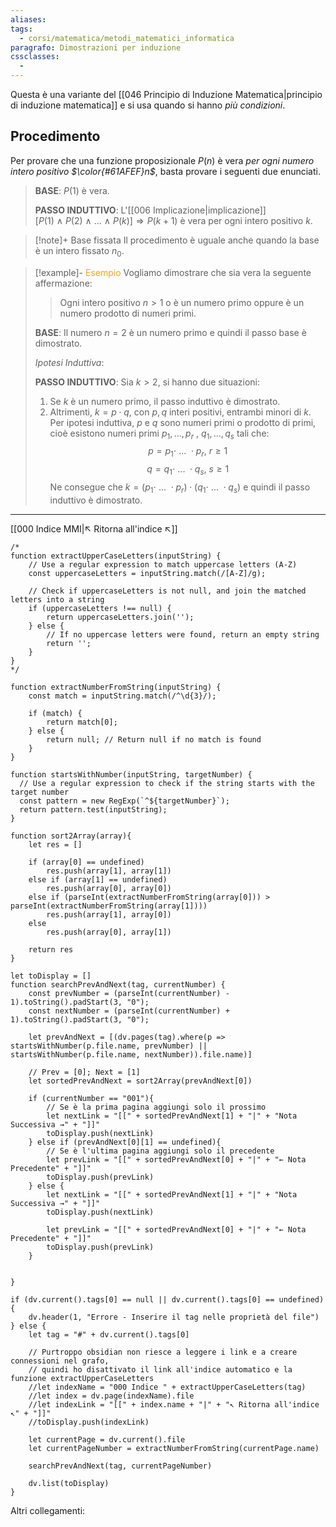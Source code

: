 ```yaml
---
aliases: 
tags:
  - corsi/matematica/metodi_matematici_informatica
paragrafo: Dimostrazioni per induzione
cssclasses:
  - 
---
```

Questa è una variante del [[046 Principio di Induzione Matematica|principio di induzione matematica]] e si usa quando si hanno *più condizioni*.

## Procedimento
Per provare che una funzione proposizionale $P(n)$ è vera *per ogni numero intero positivo $\color{#61AFEF}n$*, basta provare i seguenti due enunciati.

>**BASE**: $P(1)$ è vera.
>
>**PASSO INDUTTIVO**: L'[[006 Implicazione|implicazione]] $[P(1)\ \land\ P(2)\ \land\ ...\ \land\ P(k)]\Rightarrow P(k+1)$ è vera per ogni intero positivo $k$.

> [!note]+ Base fissata
> Il procedimento è uguale anche quando la base è un intero fissato $n_0$.


> [!example]- <font color="orange">Esempio</font>
> Vogliamo dimostrare che sia vera la seguente affermazione:
> 
> >Ogni intero positivo $n>1$ o è un numero primo oppure è un numero prodotto di numeri primi.
>
>**BASE**: Il numero $n=2$ è un numero primo e quindi il passo base è dimostrato.
>
>*Ipotesi Induttiva*: 
>
>**PASSO INDUTTIVO**: Sia $k>2$, si hanno due situazioni:
>1. Se $k$ è un numero primo, il passo induttivo è dimostrato.
>2. Altrimenti, $k=p\cdot q$, con $p,q$ interi positivi, entrambi minori di $k$.
>Per ipotesi induttiva, $p$ e $q$ sono numeri primi o prodotto di primi, cioè esistono numeri primi $p_1,...,p_r$ , $q_1, ..., q_s$ tali che: $$p=p_1\cdot \ ...\ \cdot p_r,\ r\geq1$$ $$q=q_1\cdot \ ...\ \cdot q_s,\ s\geq1$$
>Ne consegue che $k= (p_1\cdot \ ...\ \cdot p_r)\cdot (q_1\cdot \ ...\ \cdot q_s)$ e quindi il passo induttivo è dimostrato.


___
[[000 Indice MMI|↖ Ritorna all'indice ↖]]

```dataviewjs
/*
function extractUpperCaseLetters(inputString) {
	// Use a regular expression to match uppercase letters (A-Z)
	const uppercaseLetters = inputString.match(/[A-Z]/g);
	
	// Check if uppercaseLetters is not null, and join the matched letters into a string
	if (uppercaseLetters !== null) {
		return uppercaseLetters.join('');
	} else {
	    // If no uppercase letters were found, return an empty string
	    return '';
	}
}
*/

function extractNumberFromString(inputString) {
	const match = inputString.match(/^\d{3}/);
	
	if (match) {
		return match[0];
	} else {
		return null; // Return null if no match is found
	}
}

function startsWithNumber(inputString, targetNumber) {
  // Use a regular expression to check if the string starts with the target number
  const pattern = new RegExp(`^${targetNumber}`);
  return pattern.test(inputString);
}

function sort2Array(array){
	let res = []
	
	if (array[0] == undefined)
		res.push(array[1], array[1])
	else if (array[1] == undefined)
		res.push(array[0], array[0])
	else if (parseInt(extractNumberFromString(array[0])) > parseInt(extractNumberFromString(array[1])))
		res.push(array[1], array[0])
	else
		res.push(array[0], array[1])
	
	return res
}

let toDisplay = []
function searchPrevAndNext(tag, currentNumber) {
	const prevNumber = (parseInt(currentNumber) - 1).toString().padStart(3, "0");
	const nextNumber = (parseInt(currentNumber) + 1).toString().padStart(3, "0");
	
	let prevAndNext = [(dv.pages(tag).where(p => startsWithNumber(p.file.name, prevNumber) || startsWithNumber(p.file.name, nextNumber)).file.name)]
	
	// Prev = [0]; Next = [1]
	let sortedPrevAndNext = sort2Array(prevAndNext[0])
	
	if (currentNumber == "001"){ 
		// Se è la prima pagina aggiungi solo il prossimo
		let nextLink = "[[" + sortedPrevAndNext[1] + "|" + "Nota Successiva →" + "]]"
		toDisplay.push(nextLink)
	} else if (prevAndNext[0][1] == undefined){
		// Se è l'ultima pagina aggiungi solo il precedente
		let prevLink = "[[" + sortedPrevAndNext[0] + "|" + "← Nota Precedente" + "]]"
		toDisplay.push(prevLink)
	} else {
		let nextLink = "[[" + sortedPrevAndNext[1] + "|" + "Nota Successiva →" + "]]"
		toDisplay.push(nextLink)
		
		let prevLink = "[[" + sortedPrevAndNext[0] + "|" + "← Nota Precedente" + "]]"
		toDisplay.push(prevLink)
	}
	
	
}

if (dv.current().tags[0] == null || dv.current().tags[0] == undefined){
	dv.header(1, "Errore - Inserire il tag nelle proprietà del file")
} else {
	let tag = "#" + dv.current().tags[0]

	// Purtroppo obsidian non riesce a leggere i link e a creare connessioni nel grafo,
	// quindi ho disattivato il link all'indice automatico e la funzione extractUpperCaseLetters
	//let indexName = "000 Indice " + extractUpperCaseLetters(tag)
	//let index = dv.page(indexName).file
	//let indexLink = "[[" + index.name + "|" + "↖ Ritorna all'indice ↖" + "]]"
	//toDisplay.push(indexLink)
	
	let currentPage = dv.current().file
	let currentPageNumber = extractNumberFromString(currentPage.name)
	
	searchPrevAndNext(tag, currentPageNumber)
	
	dv.list(toDisplay)
}
```

Altri collegamenti: 
